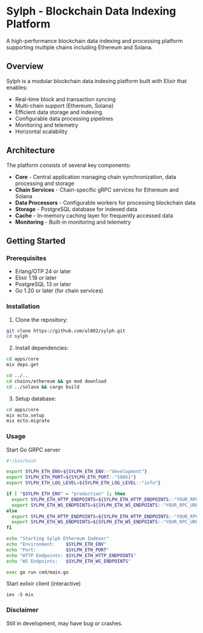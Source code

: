 # Sylph - Blockchain Data Indexing Platform

A high-performance blockchain data indexing and processing platform supporting multiple chains including Ethereum and Solana.

## Overview

Sylph is a modular blockchain data indexing platform built with Elixir that enables:

- Real-time block and transaction syncing 
- Multi-chain support (Ethereum, Solana)
- Efficient data storage and indexing
- Configurable data processing pipelines
- Monitoring and telemetry
- Horizontal scalability

## Architecture

The platform consists of several key components:

- **Core** - Central application managing chain synchronization, data processing and storage
- **Chain Services** - Chain-specific gRPC services for Ethereum and Solana
- **Data Processors** - Configurable workers for processing blockchain data
- **Storage** - PostgreSQL database for indexed data
- **Cache** - In-memory caching layer for frequently accessed data
- **Monitoring** - Built-in monitoring and telemetry

## Getting Started

### Prerequisites

- Erlang/OTP 24 or later
- Elixir 1.18 or later 
- PostgreSQL 13 or later
- Go 1.20 or later (for chain services)

### Installation

1. Clone the repository:
```sh 
git clone https://github.com/al002/sylph.git 
cd sylph
```

2. Install dependencies:
```sh
cd apps/core
mix deps.get

cd ../..
cd chains/ethereum && go mod download
cd ../solana && cargo build
```

3. Setup database:
```sh
cd apps/core
mix ecto.setup
mix ecto.migrate
```

### Usage

Start Go GRPC server

```sh
#!/bin/bash

export SYLPH_ETH_ENV=${SYLPH_ETH_ENV:-"development"}
export SYLPH_ETH_PORT=${SYLPH_ETH_PORT:-"50051"}
export SYLPH_ETH_LOG_LEVEL=${SYLPH_ETH_LOG_LEVEL:-"info"}

if [ "$SYLPH_ETH_ENV" = "production" ]; then
  export SYLPH_ETH_HTTP_ENDPOINTS=${SYLPH_ETH_HTTP_ENDPOINTS:-"YOUR_RPC_URL"}
  export SYLPH_ETH_WS_ENDPOINTS=${SYLPH_ETH_WS_ENDPOINTS:-"YOUR_RPC_URL"}
else
  export SYLPH_ETH_HTTP_ENDPOINTS=${SYLPH_ETH_HTTP_ENDPOINTS:-"YOUR_RPC_URL"}
  export SYLPH_ETH_WS_ENDPOINTS=${SYLPH_ETH_WS_ENDPOINTS:-"YOUR_RPC_URL"}
fi

echo "Starting Sylph Ethereum Indexer"
echo "Environment:    $SYLPH_ETH_ENV"
echo "Port:           $SYLPH_ETH_PORT"
echo "HTTP Endpoints: $SYLPH_ETH_HTTP_ENDPOINTS"
echo "WS Endpoints:   $SYLPH_ETH_WS_ENDPOINTS"

exec go run cmd/main.go
```

Start exlixir client (interactive)

```
iex -S mix
```

### Disclaimer

Still in development, may have bug or crashes.
